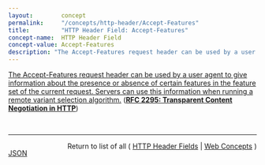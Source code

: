 ```yaml
---
layout:        concept
permalink:     "/concepts/http-header/Accept-Features"
title:         "HTTP Header Field: Accept-Features"
concept-name:  HTTP Header Field
concept-value: Accept-Features
description: "The Accept-Features request header can be used by a user agent to give information about the presence or absence of certain features in the feature set of the current request. Servers can use this information when running a remote variant selection algorithm."
---
```


[The Accept-Features request header can be used by a user agent to give information about the presence or absence of certain features in the feature set of the current request. Servers can use this information when running a remote variant selection algorithm.](https://datatracker.ietf.org/doc/html/rfc2295#section-8.2 "Read documentation for HTTP Header Field &#34;Accept-Features&#34;") (**[RFC 2295: Transparent Content Negotiation in HTTP](/specs/IETF/RFC/2295 "HTTP allows web site authors to put multiple versions of the same information under a single URL. Transparent content negotiation is an extensible negotiation mechanism, layered on top of HTTP, for automatically selecting the best version when the URL is accessed. This enables the smooth deployment of new web data formats and markup tags.")**)

<br/>
<hr/>

<p style="float : left"><a href="./Accept-Features.json" title="JSON representing this particular Web Concept value">JSON</a></p>
<p style="text-align: right">Return to list of all ( <a href="../http-header/">HTTP Header Fields</a> | <a href="../">Web Concepts</a> )</p>
